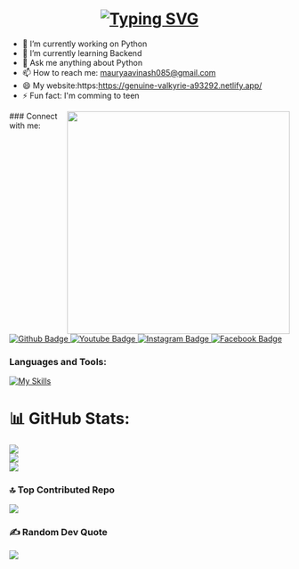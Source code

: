 <h1 align="center"><a href="https://git.io/typing-svg"><img src="https://readme-typing-svg.demolab.com?font=bold&pause=1000&color=2F2BF7&width=435&lines=Hi+%F0%9F%91%8B%2C+I'm+Avinash+kushawaha" alt="Typing SVG" /></a></h1>

- 🔭 I’m currently working on Python
- 🌱 I’m currently learning Backend
- 💬 Ask me anything about Python 
- 📫 How to reach me: mauryaavinash085@gmail.com
- 😄 My website:https:https://genuine-valkyrie-a93292.netlify.app/ 
- ⚡ Fun fact: I'm comming to teen
  <br>
<img src="https://media0.giphy.com/media/Y4ak9Ki2GZCbJxAnJD/200w.webp?cid=ecf05e47ib9ns3h8pu2an0x2t5tr7hfcpmh929cem58bya2k&ep=v1_gifs_related&rid=200w.webp&ct=g" atl="coding" width="400" align="right" >
### Connect with me:
<div id="badges">
  <a href="https://github.com/Avinashkushawaha/">
    <img src="https://img.shields.io/badge/Github-white?style=for-the-badge&logo=Github&logoColor=black" alt="Github Badge"/>
  </a>
  <a href="https://www.youtube.com/@coding_a.k">
    <img src="https://img.shields.io/badge/YouTube-red?style=for-the-badge&logo=youtube&logoColor=white" alt="Youtube Badge"/>
  </a>
   <a href="https://www.instagram.com/developer_a.k/profilecard/?igsh=cWtxb3d2c3NlNW1w">
    <img src="https://img.shields.io/badge/Instagram-purple?style=for-the-badge&logo=instagram&logoColor=white" alt="Instagram Badge"/>
  </a>
   <a href="https://www.facebook.com/profile.php?id=100061116318319&mibextid=ZbWKwL">
    <img src="https://img.shields.io/badge/Facebook-blue?style=for-the-badge&logo=facebook&logoColor=white" alt="Facebook Badge"/>
  </a>
</div>

### Languages and Tools:
[![My Skills](https://skillicons.dev/icons?i=flutter,dart,firebase,github,git,postman,figma,xd&perline=5)](https://skillicons.dev)

# 📊 GitHub Stats:
![](https://github-readme-stats.vercel.app/api?username=Avinashkushawaha&theme=dark&hide_border=true&include_all_commits=false&count_private=false)<br/>
![](https://github-readme-streak-stats.herokuapp.com/?user=Avinashkushawaha&theme=dark&hide_border=true)<br/>
![](https://github-readme-stats.vercel.app/api/top-langs/?username=Avinashkushawaha&theme=dark&hide_border=true&include_all_commits=false&count_private=false&layout=compact)

 ### 🔝 Top Contributed Repo
![](https://github-contributor-stats.vercel.app/api?username=Avinashkushawaha&limit=5&theme=dark&combine_all_yearly_contributions=true)

### ✍️ Random Dev Quote
![](https://quotes-github-readme.vercel.app/api?type=horizontal&theme=radical)




